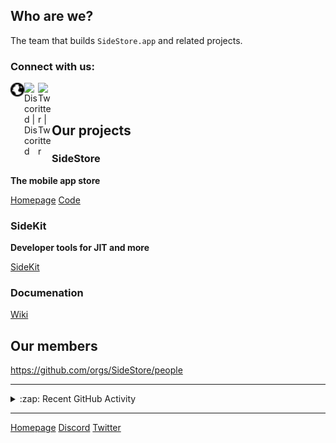 <!-- 
Docs: How to use GitHub README and actions to auto-generate embedded content.
https://github.com/anuraghazra/github-readme-stats
https://www.youtube.com/watch?v=n6d4KHSKqGk
https://github.com/rahuldkjain/github-profile-readme-generator
 -->

## Who are we?

The team that builds `SideStore.app` and related projects.

### Connect with us:

<!--
[![Website](https://img.shields.io/website?label=sidestore.io&style=for-the-badge&url=https://sidestore.io)](https://sidestore.io)
[![Twitter Follow](https://img.shields.io/twitter/follow/sidestore_io?color=1DA1F2&logo=twitter&style=for-the-badge)](https://twitter.com/intent/follow?original_referer=https%3A%2F%2Fgithub.com%2Fsidestore&screen_name=sidestore)
[![GitHub Followers](https://img.shields.io/github/followers/sidestore?style=for-the-badge)]()
[![GitHub Sponsors](https://img.shields.io/github/sponsors/sidestore?style=for-the-badge
)]() 
-->

[<img align="left" alt="sidestore.io" width="22px" src="https://raw.githubusercontent.com/iconic/open-iconic/master/svg/globe.svg" />][website]
[<img align="left" alt="Discord | Discord" width="22px" src="https://cdn.jsdelivr.net/npm/simple-icons@v3/icons/discord.svg" />][discord]
[<img align="left" alt="Twitter | Twitter" width="22px" src="https://cdn.jsdelivr.net/npm/simple-icons@v3/icons/twitter.svg" />][twitter]

<br />
<br />

## Our projects

### SideStore

__The mobile app store__

[Homepage][website]
[Code][git.sidestore]

### SideKit

__Developer tools for JIT and more__

[SideKit][git.sidekit]

### Documenation

[Wiki][wiki]

## Our members

https://github.com/orgs/SideStore/people

---

<details>
  <summary>:zap: Recent GitHub Activity</summary>

<!--START_SECTION:activity-->
1. 🗣 Commented on [#405](https://github.com/SideStore/SideStore/issues/405) in [SideStore/SideStore](https://github.com/SideStore/SideStore)
2. 🗣 Commented on [#344](https://github.com/SideStore/SideStore/issues/344) in [SideStore/SideStore](https://github.com/SideStore/SideStore)
3. 🗣 Commented on [#344](https://github.com/SideStore/SideStore/issues/344) in [SideStore/SideStore](https://github.com/SideStore/SideStore)
4. 🗣 Commented on [#405](https://github.com/SideStore/SideStore/issues/405) in [SideStore/SideStore](https://github.com/SideStore/SideStore)
5. 🗣 Commented on [#405](https://github.com/SideStore/SideStore/issues/405) in [SideStore/SideStore](https://github.com/SideStore/SideStore)
6. 🗣 Commented on [#410](https://github.com/SideStore/SideStore/issues/410) in [SideStore/SideStore](https://github.com/SideStore/SideStore)
7. 🗣 Commented on [#410](https://github.com/SideStore/SideStore/issues/410) in [SideStore/SideStore](https://github.com/SideStore/SideStore)
8. 🗣 Commented on [#410](https://github.com/SideStore/SideStore/issues/410) in [SideStore/SideStore](https://github.com/SideStore/SideStore)
9. ❗️ Opened issue [#410](https://github.com/SideStore/SideStore/issues/410) in [SideStore/SideStore](https://github.com/SideStore/SideStore)
10. 🗣 Commented on [#344](https://github.com/SideStore/SideStore/issues/344) in [SideStore/SideStore](https://github.com/SideStore/SideStore)
11. ❗️ Closed issue [#407](https://github.com/SideStore/SideStore/issues/407) in [SideStore/SideStore](https://github.com/SideStore/SideStore)
12. 🗣 Commented on [#407](https://github.com/SideStore/SideStore/issues/407) in [SideStore/SideStore](https://github.com/SideStore/SideStore)
13. 🗣 Commented on [#407](https://github.com/SideStore/SideStore/issues/407) in [SideStore/SideStore](https://github.com/SideStore/SideStore)
14. 🗣 Commented on [#407](https://github.com/SideStore/SideStore/issues/407) in [SideStore/SideStore](https://github.com/SideStore/SideStore)
15. 🗣 Commented on [#407](https://github.com/SideStore/SideStore/issues/407) in [SideStore/SideStore](https://github.com/SideStore/SideStore)
16. 🗣 Commented on [#314](https://github.com/SideStore/SideStore/issues/314) in [SideStore/SideStore](https://github.com/SideStore/SideStore)
17. 🗣 Commented on [#407](https://github.com/SideStore/SideStore/issues/407) in [SideStore/SideStore](https://github.com/SideStore/SideStore)
18. 🗣 Commented on [#408](https://github.com/SideStore/SideStore/issues/408) in [SideStore/SideStore](https://github.com/SideStore/SideStore)
19. ❗️ Opened issue [#408](https://github.com/SideStore/SideStore/issues/408) in [SideStore/SideStore](https://github.com/SideStore/SideStore)
20. ❗️ Opened issue [#407](https://github.com/SideStore/SideStore/issues/407) in [SideStore/SideStore](https://github.com/SideStore/SideStore)
<!--END_SECTION:activity-->

</details>

---

[Homepage][patreon] [Discord][discord] [Twitter][twitter]

<!--
- [Patreon][patreon]
- [OpenCollective][opencollective]
- [YouTube][youtube]
-->

[website]: https://sidestore.io
[wiki]: https://wiki.sidestore.io
[twitter]: https://twitter.com/sidestore_io
[discord]: https://discord.gg/CacsuuzsBq
[youtube]: https://youtube.com/TODO
[patreon]: https://www.patreon.com/SideStore
[opencollective]: https://opencollective.com/TODO
[git.sidestore]: https://github.com/SideStore/SideStore/
[git.sidekit]: https://github.com/SideStore/SideKit

